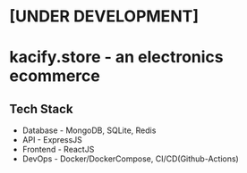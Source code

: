 # [UNDER DEVELOPMENT]
# kacify.store - an electronics ecommerce

## Tech Stack
- Database - MongoDB, SQLite, Redis
- API - ExpressJS
- Frontend - ReactJS
- DevOps - Docker/DockerCompose, CI/CD(Github-Actions)